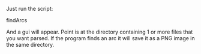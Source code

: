 Just run the script:

findArcs

And a gui will appear. Point is at the directory containing 1 or more files that you want parsed. If the program finds an arc it will save it as a PNG image in the same directory.
